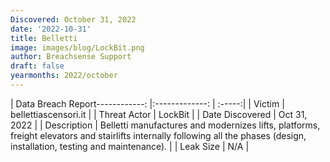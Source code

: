 ```yaml
---
Discovered: October 31, 2022
date: '2022-10-31'
title: Belletti
image: images/blog/LockBit.png
author: Breachsense Support
draft: false
yearmonths: 2022/october
---
```


| Data Breach Report------------:     |:-------------:    | :-----:|
| Victim      | bellettiascensori.it      | 
| Threat Actor      | LockBit      | 
| Date Discovered      | Oct 31, 2022      | 
| Description      | Belletti manufactures and modernizes lifts, platforms, freight elevators and stairlifts internally following all the phases (design, installation, testing and maintenance).      | 
| Leak Size      | N/A      | 


